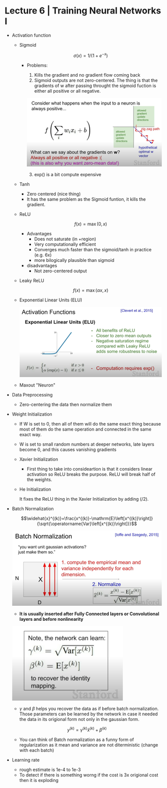 # Lecture 6 | Training Neural Networks I

- Activation function
    - Sigmoid

        $$\sigma(x)=1 /\left(1+e^{-x}\right)$$

        - Problems:
            1. Kills the gradient and no gradient flow coming back
            2. Sigmoid outputs are not zero-centered. The thing is that the gradients of w after passing throught the sigmoid fuction is either all positive or all negative.

            ![Lecture%206%20Training%20Neural%20Networks%20I%207b407dafb7914932886524366afe46bc/Untitled.png](Lecture%206%20Training%20Neural%20Networks%20I%207b407dafb7914932886524366afe46bc/Untitled.png)

            3.  exp() is a bit compute expensive

    - Tanh
        - Zero centered (nice thing)
        - It has the same problem as the Sigmoid funtion, it kills the gradient.
    - ReLU

        $$f(x)=\max (0, x)$$

        - Advantages
            - Does not saturate (in +region)
            - Very computationally efficient
            - Converges much faster than the sigmoid/tanh in practice (e.g. 6x)
            - more bilogically plausible than sigmoid
        - disadvantages
            - Not zero-centered output

    - Leaky ReLU

        $$f(x)=\max (\alpha x, x)$$

    - Exponential Linear Units (ELU)

        ![Lecture%206%20Training%20Neural%20Networks%20I%207b407dafb7914932886524366afe46bc/Untitled%201.png](Lecture%206%20Training%20Neural%20Networks%20I%207b407dafb7914932886524366afe46bc/Untitled%201.png)

    - Maxout "Neuron"
- Data Preprocessing
    - Zero-centering the data then normalize them
- Weight Initialization
    - If W is set to 0, then all of them will do the same exact thing because most of them do the same operation and connected in the same exact way.
    - W is set to small random numbers at deeper networks, late layers become 0, and this causes vanishing gradients
    - Xavier Initialization
        - First thing to take into consideartion is that it considers linear activation so ReLU breaks the purpose. ReLU will break half of the weights.
    - He Initialization

        It fixes the ReLU thing in the Xavier Initialization by adding (/2).

- Batch Normalization

    $$\widehat{x}^{(k)}=\frac{x^{(k)}-\mathrm{E}\left[x^{(k)}\right]}{\sqrt{\operatorname{Var}\left[x^{(k)}\right]}}$$

    ![Lecture%206%20Training%20Neural%20Networks%20I%207b407dafb7914932886524366afe46bc/Untitled%202.png](Lecture%206%20Training%20Neural%20Networks%20I%207b407dafb7914932886524366afe46bc/Untitled%202.png)

    - **It is usually inserted after Fully Connected layers or Convolutional layers and before nonlinearity**

    ![Lecture%206%20Training%20Neural%20Networks%20I%207b407dafb7914932886524366afe46bc/Untitled%203.png](Lecture%206%20Training%20Neural%20Networks%20I%207b407dafb7914932886524366afe46bc/Untitled%203.png)

    - $\gamma$ and $\beta$ helps you recover the data as if before batch normalization. Those parameters can be learned by the network in case it needed the data in its origional form not only in the gaussian form.

    $$y^{(k)}=\gamma^{(k)} \widehat{x}^{(k)}+\beta^{(k)}$$

    - You can think of Batch normalization as a funny form of regularization as it mean and variance are not diterministic (change with each batch)

- Learning rate
    - rough estimate is 1e-4 to 1e-3
    - To detect if there is something worng if the cost is 3x origional cost then it is exploding